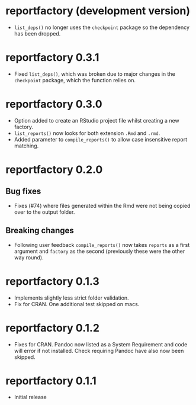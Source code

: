 # reportfactory (development version)

* `list_deps()` no longer uses the `checkpoint` package so the dependency has
  been dropped.

# reportfactory 0.3.1

* Fixed `list_deps()`, which was broken due to major changes in the
  `checkpoint` package, which the function relies on.


# reportfactory 0.3.0

* Option added to create an RStudio project file whilst creating a new factory.
* `list_reports()` now looks for both extension `.Rmd` and `.rmd`.
* Added parameter to `compile_reports()` to allow case insensitive report matching.

# reportfactory 0.2.0

## Bug fixes
* Fixes (#74) where files generated within the Rmd were not being copied
  over to the output folder.

## Breaking changes
* Following user feedback `compile_reports()` now takes `reports` as a first
  argument and `factory` as the second (previously these were the other way
  round).

# reportfactory 0.1.3

* Implements slightly less strict folder validation.
* Fix for CRAN. One additional test skipped on macs.

# reportfactory 0.1.2

* Fixes for CRAN. Pandoc now listed as a System Requirement and code will error
  if not installed.  Check requiring Pandoc have also now been skipped.

# reportfactory 0.1.1

* Initial release
